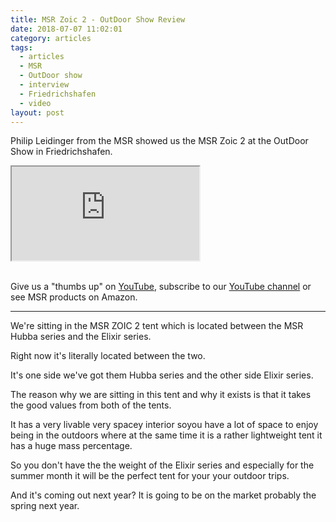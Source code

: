 ```yaml
---
title: MSR Zoic 2 - OutDoor Show Review
date: 2018-07-07 11:02:01
category: articles
tags:
  - articles
  - MSR
  - OutDoor show
  - interview
  - Friedrichshafen
  - video
layout: post
---
```


Philip Leidinger from the MSR showed us the MSR Zoic 2 at the OutDoor Show in Friedrichshafen.

<div class="embed-responsive embed-responsive-16by9">
    <iframe class="embed-responsive-item" src="https://www.youtube.com/embed/5vge8Oopin0"></iframe>
</div>
<br>
<!--more-->

Give us a "thumbs up" on <a href="https://www.youtube.com/watch?v=Wm0zOUuAayM" rel="nofollow" target="_blank">YouTube</a>, subscribe to our <a target="_blank" rel="nofollow" href="https://www.youtube.com/channel/UCnO9Q_m9EaOCrHmmQIBVBNw?sub_confirmation=1">YouTube channel</a> or see MSR products on <a hre="https://amzn.to/2zjYEuW" rel="nofollow" target="_blank">Amazon</a>.

---

We're sitting in the MSR ZOIC 2 tent which is located between the MSR Hubba series and the Elixir series.

Right now it's literally located between the two.

It's one side we've got them Hubba series and the other side Elixir series.

The reason why we are sitting in this tent and why it exists is that it takes the good values from both of the tents.

It has a very livable very spacey interior soyou have a lot of space to enjoy being in the outdoors where at the same time it is a rather lightweight tent it has a huge mass percentage.

So you don't have the the weight of the Elixir series and especially for the summer month it will be the perfect tent for your your outdoor trips.

And it's coming out next year? It is going to be on the market probably the spring next year.
